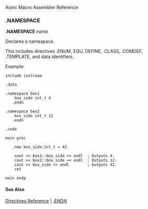 Asmc Macro Assembler Reference

### .NAMESPACE

**.NAMESPACE** _name_

Declares a namespace.

This includes directives .ENUM, EQU, DEFINE, .CLASS, .COMDEF, .TEMPLATE, and data identifiers.

Example:

```assembly
include iostream

.data

.namespace box1
    box_side int_t 4
   .endn

.namespace box2
    box_side int_t 12
   .endn

.code

main proc

   .new box_side:int_t = 42

    cout << box1::box_side << endl  ; Outputs 4.
    cout << box2::box_side << endl  ; Outputs 12.
    cout << box_side << endl        ; Outputs 42.
    ret

main endp
```

#### See Also

[Directives Reference](readme.md) | [.ENDN](dot_endn.md)

